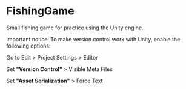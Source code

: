 # FishingGame
Small fishing game for practice using the Unity engine.

Important notice:
To make version control work with Unity, enable the following options:

Go to Edit > Project Settings > Editor

  Set **"Version Control"**  > Visible Meta Files
  
  Set **"Asset Serialization"** > Force Text

